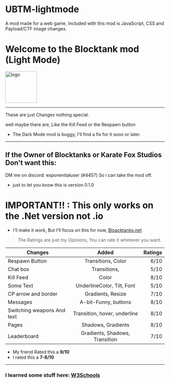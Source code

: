# UBTM-lightmode
A mod made for a web game, Included with this mod is JavaScript, CSS and Payload/CTF image changes.

<h1>Welcome to the Blocktank mod (Light Mode)</h1>
<img src="https://blocktanks.net/assets/Tank%20Icon.png" alt="logo" width="100"/>

------------

These are just Changes nothing special.

well maybe there are, Like the Kill Feed
or the Respawn button

- The Dark Mode mod is buggy, I'll find a fix for it soon or later.

---

## If the Owner of Blocktanks or Karate Fox Studios Don't want this:
DM me on discord: exponentialuser (#4457)
So i can take the mod off.

* just to let you know this is version 0.1.0

# IMPORTANT!! : This only works on the .Net version not .io
* I'll make it work, But I'll focus on this for now, [Bloacktanks.net](https://blocktanks.io "Blocktanks.net")

> The Ratings are just my Opinions, You can rate it whetever you want. 

| Changes                           | Added                          | Ratings |
| --------------------------------- |:------------------------------:| -------:|
| Respawn Button                    | Transitions, Color             |  6/10   |
| Chat box                          | Transitions,                   |  5/10   |
| Kill Feed                         | Color                          |  8/10   |
| Some Text                         | UnderlineColor, Tilt, Font     |  5/10   |
| CP arrow and border               | Gradients, Resize              |  7/10   |
| Messages                          | A-bit-Funny, buttons           |  8/10   |
| Switching weapons And text        | Transition, hover, underline   |  8/10   |
| Pages                             | Shadows, Gradients             |  8/10   |
| Leaderboard                       | Gradients, Shadows, Transition |  7/10   |

* My friend Rated this a **9/10**
* I rated this a **7-8/10**

----
### I learned some stuff here: [W3Schools](https://www.w3schools.com)
